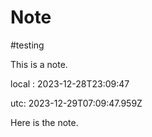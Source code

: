 # Note
#testing

This is a note.

local : 2023-12-28T23:09:47

utc: 2023-12-29T07:09:47.959Z

Here is the note.
